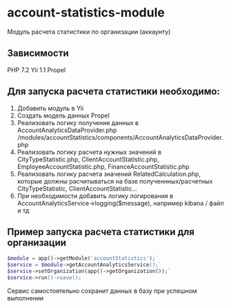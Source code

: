 # account-statistics-module
Модуль расчета статистики по организации (аккаунту)

## Зависимости
PHP 7.2
Yii 1.1
Propel

## Для запуска расчета статистики необходимо:
1. Добавить модуль в Yii
2. Создать модель данных Propel 
3. Реализовать логику получения данных в AccountAnalyticsDataProvider.php /modules/accountStatistics/components/AccountAnalyticsDataProvider.php 
4. Реализовать логику расчета нужных значений в CityTypeStatistic.php, ClientAccountStatistic.php, EmployeeAccountStatistic.php, FinanceAccountStatistic.php
5. Реализовать логику расчета значений RelatedСalculation.php, которые должны расчитываться на базе полученнных/расчетных CityTypeStatistic, ClientAccountStatistic...
6. При необходимости добавить логику логирования в AccountAnalyticsService->logging($message), например kibana / файл и тд

## Пример запуска расчета статистики для организации

```PHP
$module = app()->getModule('accountStatistics');`
$service = $module->getAccountAnalyticsService();`
$service->setOrganization(app()->getOrganization());`
$service->run()->save();
```

Сервис самостоятельно сохранит данных в базу при успешном выполнении



